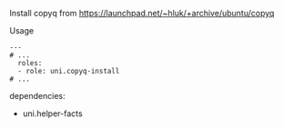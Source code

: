 Install copyq from https://launchpad.net/~hluk/+archive/ubuntu/copyq

Usage
```
---
# ...
  roles:
  - role: uni.copyq-install
# ...
```

dependencies:
- uni.helper-facts
